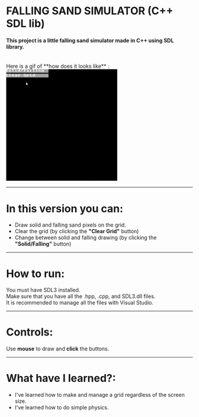 # FALLING SAND SIMULATOR (C++ SDL lib)
#### This project is a little falling sand simulator made in C++ using SDL library.
<br/>
Here is a gif of **how does it looks like** :
<br/>
<img src="/images/FallingSand.gif" width="300">

---
# In this version you can:
- Draw solid and falling sand pixels on the grid.
- Clear the grid (by clicking the **"Clear Grid"** button)
- Change between solid and falling drawing (by clicking the **"Solid/Falling"** button)

---
# How to run:

You must have SDL3 installed.
<br/>
Make sure that you have all the .hpp, .cpp, and SDL3.dll files.
<br/>
It is recommended to manage all the files with Visual Studio.

---
# Controls:
Use **mouse** to draw and **click** the buttons.

---
# What have I learned?:
- I've learned how to make and manage a grid regardless of the screen size.
- I've learned how to do simple physics.
